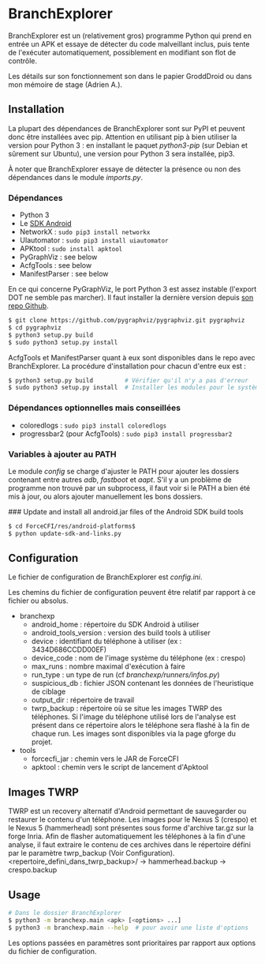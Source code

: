 BranchExplorer
==============

BranchExplorer est un (relativement gros) programme Python qui prend en entrée
un APK et essaye de détecter du code malveillant inclus, puis tente de
l'exécuter automatiquement, possiblement en modifiant son flot de contrôle.

Les détails sur son fonctionnement son dans le papier GroddDroid ou dans mon
mémoire de stage (Adrien A.).



Installation
------------

La plupart des dépendances de BranchExplorer sont sur PyPI et peuvent donc être
installées avec pip. Attention en utilisant pip à bien utiliser la version pour
Python 3 : en installant le paquet *python3-pip* (sur Debian et sûrement sur
Ubuntu), une version pour Python 3 sera installée, pip3.

À noter que BranchExplorer essaye de détecter la présence ou non des dépendances
dans le module *imports.py*.

### Dépendances

* Python 3
* Le [SDK Android](https://developer.android.com/sdk/index.html#Other)
* NetworkX : `sudo pip3 install networkx`
* UIautomator : `sudo pip3 install uiautomator`
* APKtool : `sudo install apktool`
* PyGraphViz : see below
* AcfgTools : see below
* ManifestParser : see below

En ce qui concerne PyGraphViz, le port Python 3 est assez instable (l'export DOT
ne semble pas marcher). Il faut installer la dernière version depuis
[son repo Github](https://github.com/pygraphviz/pygraphviz).

``` bash
$ git clone https://github.com/pygraphviz/pygraphviz.git pygraphviz
$ cd pygraphviz
$ python3 setup.py build
$ sudo python3 setup.py install
```

AcfgTools et ManifestParser quant à eux sont disponibles dans le repo avec
BranchExplorer. La procédure d'installation pour chacun d'entre eux est :

``` bash
$ python3 setup.py build         # Vérifier qu'il n'y a pas d'erreur
$ sudo python3 setup.py install  # Installer les modules pour le système
```

### Dépendances optionnelles mais conseillées

* coloredlogs : `sudo pip3 install coloredlogs`
* progressbar2 (pour AcfgTools) : `sudo pip3 install progressbar2`

### Variables à ajouter au PATH

Le module *config* se charge d'ajuster le PATH pour ajouter les dossiers
contenant entre autres *adb*, *fastboot* et *aapt*. S'il y a un problème de
programme non trouvé par un subprocess, il faut voir si le PATH a bien été mis à
jour, ou alors ajouter manuellement les bons dossiers.

### Update and install all android.jar files of the Android SDK build tools

``` bash
$ cd ForceCFI/res/android-platforms$ 
$ python update-sdk-and-links.py
```

Configuration
-------------

Le fichier de configuration de BranchExplorer est *config.ini*.

Les chemins du fichier de configuration peuvent être relatif par rapport à ce
fichier ou absolus.

* branchexp
    * android_home : répertoire du SDK Android à utiliser
    * android_tools_version : version des build tools à utiliser
    * device : identifiant du téléphone à utiliser (ex : 3434D686CCDD00EF)
    * device_code : nom de l'image système du téléphone (ex : crespo)
    * max_runs : nombre maximal d'exécution à faire
    * run_type : un type de run (cf *branchexp/runners/infos.py*)
    * suspicious_db : fichier JSON contenant les données de
        l'heuristique de ciblage
    * output_dir : répertoire de travail
    * twrp_backup : répertoire où se situe les images TWRP des téléphones. Si l'image du téléphone utilisé lors de l'analyse est présent dans ce répertoire alors le téléphone sera flashé à la fin de chaque run. Les images sont disponibles via la page gforge du projet.
* tools
    * forcecfi_jar : chemin vers le JAR de ForceCFI
    * apktool : chemin vers le script de lancement d'Apktool


Images TWRP
-----------
TWRP est un recovery alternatif d'Android permettant de sauvegarder ou restaurer le contenu d'un téléphone. Les images pour le Nexus S (crespo) et le Nexus 5 (hammerhead) sont présentes sous forme d'archive tar.gz sur la forge Inria. Afin de flasher automatiquement les téléphones à la fin d'une analyse, il faut extraire le contenu de ces archives dans le répertoire défini par le paramètre twrp_backup (Voir Configuration).
<repertoire_defini_dans_twrp_backup>/
  -> hammerhead.backup
  -> crespo.backup


Usage
-----

``` bash
# Dans le dossier BranchExplorer
$ python3 -m branchexp.main <apk> [<options> ...]
$ python3 -m branchexp.main --help  # pour avoir une liste d'options
```

Les options passées en paramètres sont prioritaires par rapport aux options du
fichier de configuration.
